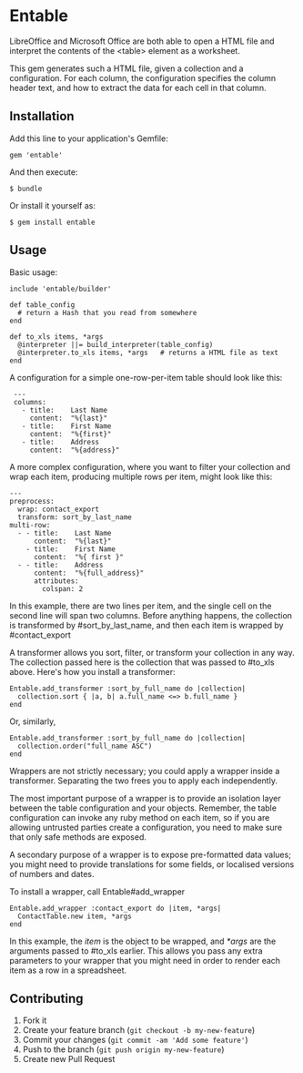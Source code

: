 # Entable

LibreOffice and Microsoft Office are both able to open a HTML file and interpret the contents of the &lt;table&gt; element as a worksheet.

This gem generates such a HTML file, given a collection and a configuration. For each column, the configuration specifies the column header text, and how to extract the data for each cell in that column.


## Installation

Add this line to your application's Gemfile:

    gem 'entable'

And then execute:

    $ bundle

Or install it yourself as:

    $ gem install entable

## Usage


Basic usage:

    include 'entable/builder'

    def table_config
      # return a Hash that you read from somewhere
    end

    def to_xls items, *args
      @interpreter ||= build_interpreter(table_config)
      @interpreter.to_xls items, *args   # returns a HTML file as text
    end


A configuration for a simple one-row-per-item table should look like this:

     ---
     columns:
       - title:    Last Name
         content:  "%{last}"
       - title:    First Name
         content:  "%{first}"
       - title:    Address
         content:  "%{address}"


A more complex configuration, where you want to filter your collection and wrap each item, producing multiple rows per item, might look like this:

    ---
    preprocess:
      wrap: contact_export
      transform: sort_by_last_name
    multi-row:
      - - title:    Last Name
          content:  "%{last}"
        - title:    First Name
          content:  "%{ first }"
      - - title:    Address
          content:  "%{full_address}"
          attributes:
            colspan: 2

In this example, there are two lines per item, and the single cell on the second line will span two columns. Before anything happens, the collection is transformed by #sort_by_last_name, and then each item is wrapped by #contact_export

A transformer allows you sort, filter, or transform your collection in any way. The collection passed here is the collection that was passed to #to_xls above. Here's how you install a transformer:

    Entable.add_transformer :sort_by_full_name do |collection|
      collection.sort { |a, b| a.full_name <=> b.full_name }
    end

Or, similarly,

    Entable.add_transformer :sort_by_full_name do |collection|
      collection.order("full_name ASC")
    end


Wrappers are not strictly necessary; you could apply a wrapper inside a transformer.
Separating the two frees you to apply each independently.

The most important purpose of a wrapper is to provide an isolation layer between
the table configuration and your objects. Remember, the table configuration can
invoke any ruby method on each item, so if you are allowing untrusted parties
create a configuration, you need to make sure that only safe methods are exposed.

A secondary purpose of a wrapper is to expose pre-formatted data values; you might
need to provide translations for some fields, or localised versions of numbers and
dates.

To install a wrapper, call Entable#add_wrapper

    Entable.add_wrapper :contact_export do |item, *args|
      ContactTable.new item, *args
    end

In this example, the _item_ is the object to be wrapped, and _*args_ are the arguments passed to #to_xls earlier. This allows you pass any extra parameters to your wrapper that you might need in order to render each item as a row in a spreadsheet.



## Contributing

1. Fork it
2. Create your feature branch (`git checkout -b my-new-feature`)
3. Commit your changes (`git commit -am 'Add some feature'`)
4. Push to the branch (`git push origin my-new-feature`)
5. Create new Pull Request
